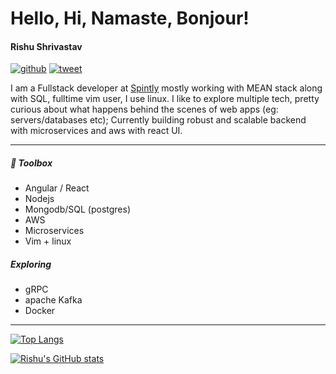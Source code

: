 # Hello, Hi, Namaste, Bonjour!
#### Rishu Shrivastav

[![github](https://img.shields.io/github/followers/rish15?style=social)](https://nodesource.com/products/nsolid)  [![tweet](https://img.shields.io/twitter/url?style=social&url=https%3A%2F%2Ftwitter.com%2Frishpein15)](https://twitter.com/rishpein15)

I am a Fullstack developer at [Spintly](https://www.spintly.com) mostly working with MEAN stack along with SQL, fulltime vim user, I use linux. 
I like to explore multiple tech, pretty curious about what happens behind the scenes of web apps (eg: servers/databases etc);
Currently building robust and scalable backend with microservices and aws with react UI.

---

##### 🧰  Toolbox

- Angular / React 
- Nodejs 
- Mongodb/SQL (postgres)
- AWS 
- Microservices
- Vim + linux 

##### Exploring 
- gRPC
- apache Kafka
- Docker

---
[![Top Langs](https://github-readme-stats.vercel.app/api/top-langs/?username=rish15&hide=html,css&theme=radical)](https://github.com/anuraghazra/github-readme-stats)

[![Rishu's GitHub stats](https://github-readme-stats.vercel.app/api?username=rish15&theme=radical)](https://github.com/anuraghazra/github-readme-stats)
